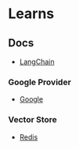 # Learns

## Docs

- [LangChain](https://js.langchain.com/)

### Google Provider

- [Google](https://js.langchain.com/docs/integrations/platforms/google)

### Vector Store

- [Redis](https://js.langchain.com/docs/integrations/vectorstores/redis)